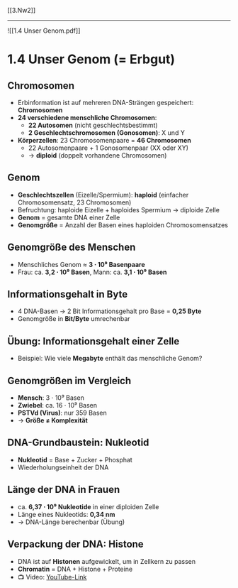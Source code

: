[[3.Nw2]]
___
![[1.4 Unser Genom.pdf]]

# 1.4 Unser Genom (= Erbgut)

## Chromosomen
- Erbinformation ist auf mehreren DNA-Strängen gespeichert: **Chromosomen**
- **24 verschiedene menschliche Chromosomen**:
  - **22 Autosomen** (nicht geschlechtsbestimmt)
  - **2 Geschlechtschromosomen (Gonosomen)**: X und Y
- **Körperzellen**: 23 Chromosomenpaare = **46 Chromosomen**
  - 22 Autosomenpaare + 1 Gonosomenpaar (XX oder XY)
  - → **diploid** (doppelt vorhandene Chromosomen)
  
## Genom
- **Geschlechtszellen** (Eizelle/Spermium): **haploid** (einfacher Chromosomensatz, 23 Chromosomen)
- Befruchtung: haploide Eizelle + haploides Spermium → diploide Zelle
- **Genom** = gesamte DNA einer Zelle
- **Genomgröße** = Anzahl der Basen eines haploiden Chromosomensatzes

## Genomgröße des Menschen
- Menschliches Genom ≈ **3 ⋅ 10⁹ Basenpaare**
- Frau: ca. **3,2 ⋅ 10⁹ Basen**, Mann: ca. **3,1 ⋅ 10⁹ Basen**

## Informationsgehalt in Byte
- 4 DNA-Basen → 2 Bit Informationsgehalt pro Base = **0,25 Byte**
- Genomgröße in **Bit/Byte** umrechenbar

## Übung: Informationsgehalt einer Zelle
- Beispiel: Wie viele **Megabyte** enthält das menschliche Genom?

## Genomgrößen im Vergleich
- **Mensch**: 3 ⋅ 10⁹ Basen
- **Zwiebel**: ca. 16 ⋅ 10⁹ Basen
- **PSTVd (Virus)**: nur 359 Basen
- → **Größe ≠ Komplexität**

## DNA-Grundbaustein: Nukleotid
- **Nukleotid** = Base + Zucker + Phosphat
- Wiederholungseinheit der DNA

## Länge der DNA in Frauen
- ca. **6,37 ⋅ 10⁹ Nukleotide** in einer diploiden Zelle
- Länge eines Nukleotids: **0,34 nm**
- → DNA-Länge berechenbar (Übung)

## Verpackung der DNA: Histone
- DNA ist auf **Histonen** aufgewickelt, um in Zellkern zu passen
- **Chromatin** = DNA + Histone + Proteine
- 📺 Video: [YouTube-Link](https://youtu.be/WFCvkkDSfIU?t=289)
